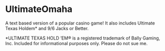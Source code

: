 # UltimateOmaha
A text based version of a popular casino game!
It also includes Ultimate Texas Holdem* and 
9/6 Jacks or Better.

*ULTIMATE TEXAS HOLD ’EM® is a registered trademark of Bally Gaming, Inc.
Included for informational purposes only.
Please do not sue me.

